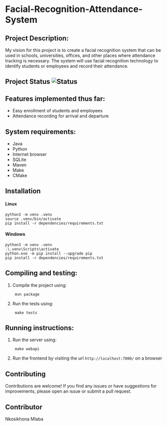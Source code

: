 # Facial-Recognition-Attendance-System

## Project Description:
My vision for this project is to create a facial recognition system that can be used in schools, universities, offices, and other places where attendance tracking is necessary. The system will use facial recognition technology to identify students or employees and record their attendance.

## Project Status ![Status](https://img.shields.io/badge/status-in%20progress-yellow)

## Features implemented thus far:
- Easy enrollment of students and employees
- Attendance recording for arrival and departure

## System requirements:
- Java
- Python
- Internet browser
- SQLite
- Maven
- Make
- CMake

## Installation
#### Linux
    python3 -m venv .venv
    source .venv/bin/activate
    pip install -r dependencies/requirements.txt

#### Windows
    python3 -m venv .venv
    .\.venv\Scripts\activate
    python.exe -m pip install --upgrade pip
    pip install -r dependencies/requirements.txt

## Compiling and testing:
1. Compile the project using: 
        
        mvn package
3. Run the tests using:
        
        make tests

## Running instructions:
1. Run the server using:
        
        make webapi

2. Run the frontend by visiting the url `http://localhost:7000/` on a browser

## Contributing

Contributions are welcome! If you find any issues or have suggestions for improvements, please open an issue or submit a pull request.

## Contributor

Nkosikhona Mlaba